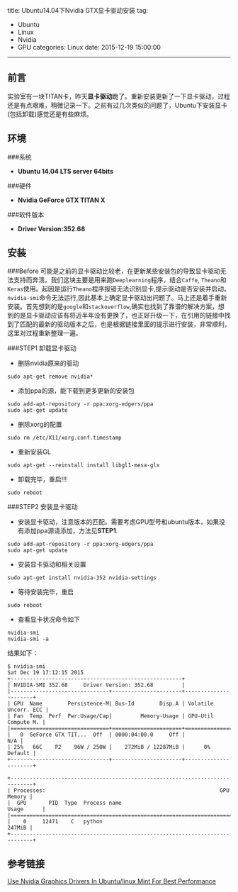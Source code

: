 title: Ubuntu14.04下Nvidia GTX显卡驱动安装
tag: 
- Ubuntu
- Linux
- Nvidia
- GPU
categories: Linux
date: 2015-12-19 15:00:00
---

前言
---
实验室有一块TITAN卡，昨天**显卡驱动**跪了。重新安装更新了一下显卡驱动，过程还是有点艰难，稍微记录一下。之前有过几次类似的问题了，Ubuntu下安装显卡(包括卸载)感觉还是有些麻烦。
<!-- more -->

环境
---
###系统
- **Ubuntu 14.04 LTS server 64bits**

###硬件
- **Nvidia GeForce GTX TITAN X**

###软件版本
- **Driver Version:352.68**

安装
---
###Before
可能是之前的显卡驱动比较老，在更新某些安装包的导致显卡驱动无法支持而奔溃。我们这块主要是用来跑`Deeplearning`程序，结合`Caffe`, `Theano`和`Keras`使用。起因是运行`Theano`程序报错无法识别显卡,提示驱动是否安装并启动。`nvidia-smi`命令无法运行,因此基本上确定显卡驱动出问题了。马上还是着手重新安装。首先想到的是`google`和`stackoverflow`,确实也找到了靠谱的解决方案，想到的是显卡驱动应该有将近半年没有更换了，也正好升级一下，在引用的链接中找到了匹配的最新的驱动版本之后，也是根据链接里面的提示进行安装，非常顺利，这里对过程重新整理一遍。 

###STEP1 卸载显卡驱动
- 删除nvidia原来的驱动
```
sudo apt-get remove nvidia*
```

- 添加ppa的源，能下载到更多更新的安装包
```
sudo add-apt-repository -r ppa:xorg-edgers/ppa
sudo apt-get update
```

- 删除xorg的配置
```
sudo rm /etc/X11/xorg.conf.timestamp
```

- 重新安装GL
```
sudo apt-get --reinstall install libgl1-mesa-glx
```

- 卸载完毕，重启!!!
```
sudo reboot
```

###STEP2 安装显卡驱动
- 安装显卡驱动，注意版本的匹配。需要考虑GPU型号和ubuntu版本，如果没有添加ppa源请添加，方法见**STEP1**.
```
sudo add-apt-repository -r ppa:xorg-edgers/ppa
sudo apt-get update
```

- 安装显卡驱动和相关设置
```
sudo apt-get install nvidia-352 nvidia-settings
```

- 等待安装完毕，重启
```
sudo reboot
```

- 查看显卡状况命令如下
```
nvidia-smi
nvidia-smi -a
```
结果如下：
```
$ nvidia-smi
Sat Dec 19 17:12:15 2015
+------------------------------------------------------+
| NVIDIA-SMI 352.68     Driver Version: 352.68         |
|-------------------------------+----------------------+----------------------+
| GPU  Name        Persistence-M| Bus-Id        Disp.A | Volatile Uncorr. ECC |
| Fan  Temp  Perf  Pwr:Usage/Cap|         Memory-Usage | GPU-Util  Compute M. |
|===============================+======================+======================|
|   0  GeForce GTX TIT...  Off  | 0000:04:00.0     Off |                  N/A |
| 25%   66C    P2    96W / 250W |    272MiB / 12287MiB |      0%      Default |
+-------------------------------+----------------------+----------------------+

+-----------------------------------------------------------------------------+
| Processes:                                                       GPU Memory |
|  GPU       PID  Type  Process name                               Usage      |
|=============================================================================|
|    0     12471    C   python                                         247MiB |
+-----------------------------------------------------------------------------+
```

参考链接
---
[Use Nvidia Graphics Drivers In Ubuntu/linux Mint For Best Performance](http://www.noobslab.com/2014/12/use-nvidia-graphics-drivers-in.html)
